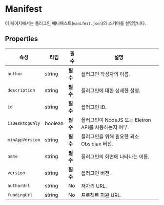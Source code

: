 # Manifest

이 페이지에서는 플러그인 매니패스트(`manifest.json`)의 스키마를 설명합니다.

## Properties

| 속성            | 타입    | 필수     | 설명                                                  |
| --------------- | ------- | -------- | ----------------------------------------------------- |
| `author`        | string  | **필수** | 플러그인 작성자의 이름.                               |
| `description`   | string  | **필수** | 플러그인에 대한 상세한 설명.                          |
| `id`            | string  | **필수** | 플러그인 ID.                                          |
| `isDesktopOnly` | boolean | **필수** | 플러그인이 NodeJS 또는 Eletron API를 사용하는지 여부. |
| `minAppVersion` | string  | **필수** | 플러그인을 위해 필요한 푀소 Obsidian 버전.            |
| `name`          | string  | **필수** | 플러그인의 화면에 나타나는 이름.                      |
| `version`       | string  | **필수** | 플러그인 버전.                                        |
| `authorUrl`     | string  | No       | 저자의 URL.                                           |
| `fundingUrl`    | string  | No       | 프로젝트 지원 URL.                                    |
